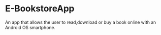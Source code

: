 # E-BookstoreApp
An app that allows the user to read,download or buy a book online with an Android OS smartphone.
